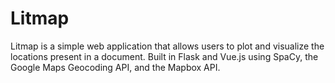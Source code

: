 # Litmap

Litmap is a simple web application that allows users to plot and visualize the locations present in a document.
Built in Flask and Vue.js using SpaCy, the Google Maps Geocoding API, and the Mapbox API.
